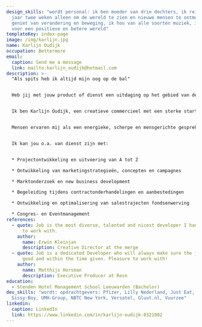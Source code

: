 ```yaml
---
design_skills: "wordt personal: ik ben moeder van drie dochters, ik reis elk
  jaar twee weken alleen om de wereld te zien en nieuwe mensen te ontmoeten, ik
  geniet van verandering en beweging, ik hou van alle soorten muziek, ik kies
  voor een positieve en betere wereld"
templateKey: index-page
image: /img/karlijn.jpg
name: Karlijn Oudijk
occupation: Bettermore
email:
  caption: Send me a message
  link: mailto:karlijn_oudijk@hotmail.com
description: >-
  "Als spits heb ik altijd mijn oog op de bal"


  Heb jij met jouw product of dienst een uitdaging op het gebied van de juiste commerciële vertaling, het vinden van de beste strategie of het ontwikkelen/verbeteren hiervan? contact me.


  Ik ben Karlijn Oudijk, een creatieve commercieel met een sterke start-up mentaliteit. One-stop-shop op het gebied van creatie, marketing, sales en events. 


  Mensen ervaren mij als een energieke, scherpe en mensgerichte gesprekspartner met een duidelijke visie en een ijzersterk netwerk. Ik heb meer dan 10 jaar corporate ervaring maar daarnaast ook beginnende bedrijven begeleid en dus gewerkt met budgettering van €0 - €15mln binnen zeer uiteenlopende bedrijfstakken.


  Ik kan jou o.a. van dienst zijn met:


  * Projectontwikkeling en uitvoering van A tot Z

  * Ontwikkeling van marketingstrategieën, concepten en campagnes

  * Marktonderzoek en new business development

  * Begeleiding tijdens contractonderhandelingen en aanbestedingen

  * Ontwikkeling en optimalisering van salestrajecten fondsenwerving

  * Congres- en Eventmanagement
references:
  - quote: Job is the most diverse, talented and nicest developer I had the pleasure
      to work with.
    author:
      name: Erwin Kleinjan
      description: Creative Director at the merge
  - quote: Job is a dedicated Developer who will always make sure the job is done
      good and within the time given. Pleasure to work with!
    author:
      name: Matthijs Horsman
      description: Executive Producer at Resn
education:
  - Stenden Hotel Management School Leeuwarden (Bachelor)
dev_skills: "wordt: opdrachtgevers: Pfizer, Lilly Nederland, Just Eat,
  Sissy-Boy, UMH-Group, NBTC New York, Versatel, Gluut.nl, Vuurzee"
linkedin:
  caption: LinkedIn
  link: https://www.linkedin.com/in/karlijn-oudijk-0321002
---
```


